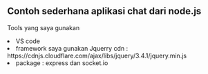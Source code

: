 <h2>Contoh sederhana aplikasi chat dari node.js</h2>
<p>Tools yang saya gunakan</p>
<ul type:"circle"></ul>
<li>VS code</li>
<li>framework saya gunakan Jquerry cdn : https://cdnjs.cloudflare.com/ajax/libs/jquery/3.4.1/jquery.min.js</li>
<li>package : express dan socket.io</li>